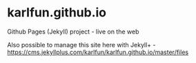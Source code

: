 # karlfun.github.io
Github Pages (Jekyll) project - live on the web


Also possible to manage this site here with Jekyll+ - https://cms.jekyllplus.com/karlfun/karlfun.github.io/master/files

